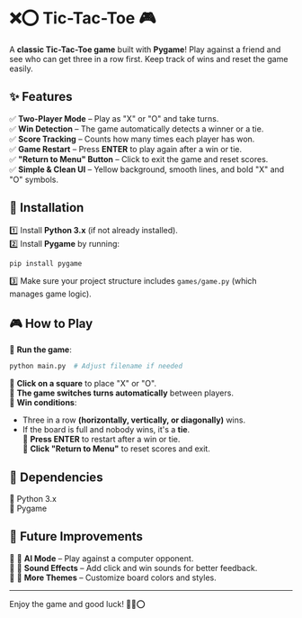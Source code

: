 # ❌⭕ Tic-Tac-Toe 🎮  

A **classic Tic-Tac-Toe game** built with **Pygame**! Play against a friend and see who can get three in a row first. Keep track of wins and reset the game easily.  

## ✨ Features  
✅ **Two-Player Mode** – Play as "X" or "O" and take turns.  
✅ **Win Detection** – The game automatically detects a winner or a tie.  
✅ **Score Tracking** – Counts how many times each player has won.  
✅ **Game Restart** – Press **ENTER** to play again after a win or tie.  
✅ **"Return to Menu" Button** – Click to exit the game and reset scores.  
✅ **Simple & Clean UI** – Yellow background, smooth lines, and bold "X" and "O" symbols.  

## 🚀 Installation  
1️⃣ Install **Python 3.x** (if not already installed).  
2️⃣ Install **Pygame** by running:  
   ```sh
   pip install pygame
   ```  
3️⃣ Make sure your project structure includes `games/game.py` (which manages game logic).  

## 🎮 How to Play  
🔹 **Run the game**:  
   ```sh
   python main.py  # Adjust filename if needed  
   ```  
🔹 **Click on a square** to place "X" or "O".  
🔹 **The game switches turns automatically** between players.  
🔹 **Win conditions**:  
   - Three in a row **(horizontally, vertically, or diagonally)** wins.  
   - If the board is full and nobody wins, it's a **tie**.  
🔹 **Press ENTER** to restart after a win or tie.  
🔹 **Click "Return to Menu"** to reset scores and exit.  

## 🔧 Dependencies  
🔹 Python 3.x  
🔹 Pygame  

## 🌟 Future Improvements  
🔹 🤖 **AI Mode** – Play against a computer opponent.  
🔹 🎵 **Sound Effects** – Add click and win sounds for better feedback.  
🔹 🎨 **More Themes** – Customize board colors and styles.  

---

Enjoy the game and good luck! 🎉❌⭕  
